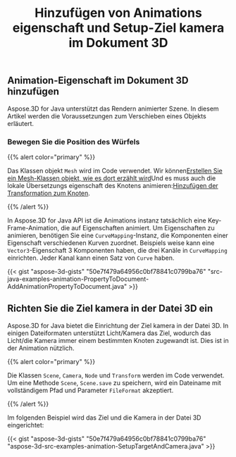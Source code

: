 ﻿---
title: Hinzufügen von Animations eigenschaft und Setup-Ziel kamera im Dokument 3D
type: docs
weight: 10
url: /de/java/add-animation-property-and-setup-target-camera-in-3d-document/
description: Aspose.3D for Java unterstützt das Rendern animierter Szene. In diesem Artikel werden die Voraussetzungen zum Verschieben eines Objekts erläutert.
---
## **Animation-Eigenschaft im Dokument 3D hinzufügen**
Aspose.3D for Java unterstützt das Rendern animierter Szene. In diesem Artikel werden die Voraussetzungen zum Verschieben eines Objekts erläutert.
### **Bewegen Sie die Position des Würfels**
{{% alert color="primary" %}}

Das Klassen objekt `Mesh` wird im Code verwendet. Wir können[Erstellen Sie ein Mesh-Klassen objekt, wie es dort erzählt wird](https://docs.aspose.com/3d/java/create-3d-mesh-and-scene/)Und es muss auch die lokale Übersetzungs eigenschaft des Knotens animieren:[Hinzufügen der Transformation zum Knoten](https://docs.aspose.com/3d/java/adding-transformation-to-the-node/).

{{% /alert %}}

In Aspose.3D for Java API ist die Animations instanz tatsächlich eine Key-Frame-Animation, die auf Eigenschaften animiert. Um Eigenschaften zu animieren, benötigen Sie eine `CurveMapping`-Instanz, die Komponenten einer Eigenschaft verschiedenen Kurven zuordnet. Beispiels weise kann eine `Vector3`-Eigenschaft 3 Komponenten haben, die drei Kanäle in `CurveMapping` einrichten. Jeder Kanal kann einen Satz von `Curve` haben.

{{< gist "aspose-3d-gists" "50e7f479a64956c0bf78841c0799ba76" "src-java-examples-animation-PropertyToDocument-AddAnimationPropertyToDocument.java" >}}
## **Richten Sie die Ziel kamera in der Datei 3D ein**
Aspose.3D for Java bietet die Einrichtung der Ziel kamera in der Datei 3D. In einigen Dateiformaten unterstützt Licht/Kamera das Ziel, wodurch das Licht/die Kamera immer einem bestimmten Knoten zugewandt ist. Dies ist in der Animation nützlich.

{{% alert color="primary" %}}

Die Klassen `Scene`, `Camera`, `Node` und `Transform` werden im Code verwendet. Um eine Methode `Scene`, `Scene.save` zu speichern, wird ein Dateiname mit vollständigem Pfad und Parameter `FileFormat` akzeptiert.

{{% /alert %}}

Im folgenden Beispiel wird das Ziel und die Kamera in der Datei 3D eingerichtet:

{{< gist "aspose-3d-gists" "50e7f479a64956c0bf78841c0799ba76" "aspose-3d-src-examples-animation-SetupTargetAndCamera.java" >}}
